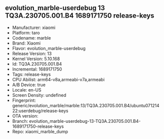 ## evolution_marble-userdebug 13 TQ3A.230705.001.B4 1689171750 release-keys
- Manufacturer: xiaomi
- Platform: taro
- Codename: marble
- Brand: Xiaomi
- Flavor: evolution_marble-userdebug
- Release Version: 13
- Kernel Version: 5.10.168
- Id: TQ3A.230705.001.B4
- Incremental: 1689171750
- Tags: release-keys
- CPU Abilist: arm64-v8a,armeabi-v7a,armeabi
- A/B Device: true
- Locale: en-US
- Screen Density: undefined
- Fingerprint: generic/evolution_marble/marble:13/TQ3A.230705.001.B4/ubuntu07121422:userdebug/release-keys
- OTA version: 
- Branch: evolution_marble-userdebug-13-TQ3A.230705.001.B4-1689171750-release-keys
- Repo: xiaomi_marble_dump
